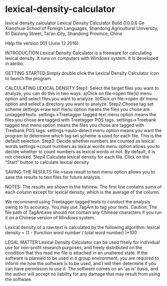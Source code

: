 # lexical-density-calculator
lexical density calculator
Lexical Density Calculator
Build 0.0.0.6
Ge Xiaoshuai
School of Foreign Languages, Shandong Agricultural University, 61 Daizong Street, Tai’an City, Shandong Province, China

Help file version 001 (June 12 2016)


INTRODUCTION
Lexical Density Calculator is a freeware for calculating lexical density. It runs on computers with Windows system. It is developed in aardio. 

GETTING STARTED
Simply double click the Lexical Density Calculator icon to launch the program.

CALCULATING LEXICAL DENSITY
Step1: Select the target files you want to analyze, you can do this in two ways:
a)Click on file->open file(s) menu option and select files you want to analyze.
b)Click on file->open dir menu option and select a directory you want to analyze.
Step2:Choose tag set scheme
settings->raw text menu option means the files you chose are untagged texts.
settings->Treetagger tagged text menu option means the files you chose are tagged 	with Treetagger POS tags. 
settings->Treebank tagged text menu option means the files you chose are tagged 	with	Treebank POS 	tags. 
settings->auto-detect menu option means you want the program to determine which 	tag set 	scheme 	is used for each file. This is the default selection. 
Step3: Decide whether numbers are counted as lexical words
settings->count numbers as lexical words menu option allows you to decide whether 	to count numbers as lexical words or not. By default, it is not checked.
Step4:Calculate lexical density for each file.
Click on the “Start” button to calculate lexical density.

SAVING THE RESULTS
file->save result to text menu option allows you to save the results to text files for future analysis.

NOTES:
The results are shown in the listview. The first line contains sums of each column except for lexical density, which is the average of the column.

We recommend using Treetagger tagged texts to conduct the analysis owing to its accuracy. You may use TagAnt to tag your texts.  Caution: The file path of TagAnt.exe should not contain any Chinese characters if you run it on a Chinese version of Windows system. 

Lexical density of a raw text is calculated by the following algorithm: 
lexical density = (1 - (function word number / total word number) )*100

LEGAL MATTER 
Lexical Density Calculator can be used freely for individual use for non-profit research purposes, and freely distributed on the condition that this read me file is attached in an unaltered state. If the software is planned to be used in a group environment, you are required to inform me how the software is to be used, and I will then determine if you can have permission to use it. The software comes on an 'as is' basis, and the author will accept no liability for any damage that may result from using the software.
